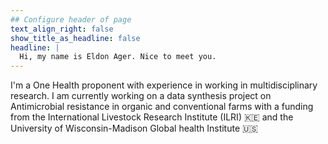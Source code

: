 ```yaml
---
## Configure header of page
text_align_right: false
show_title_as_headline: false
headline: |
  Hi, my name is Eldon Ager. Nice to meet you.
---
```


<!-- this is a subheadline -->
I'm a One Health proponent with experience in working in multidisciplinary research. I am currently working on a data synthesis project on Antimicrobial resistance in organic and conventional farms with a funding from the International Livestock Research Institute (ILRI) :kenya: and the University of Wisconsin-Madison Global health Institute :us:
